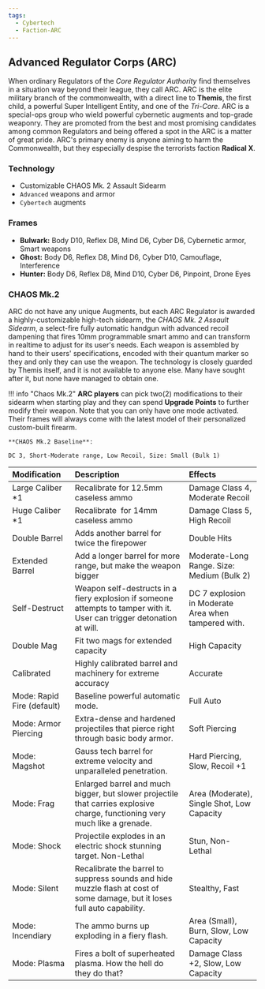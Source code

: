 ```yaml
---
tags:
  - Cybertech
  - Faction-ARC
---
```

## Advanced Regulator Corps (ARC)

When ordinary Regulators of the *Core Regulator Authority* find themselves in a situation way beyond their league, they call ARC. ARC is the elite military branch of the commonwealth, with a direct line to **Themis**, the first child, a powerful Super Intelligent Entity, and one of the *Tri-Core*. ARC is a special-ops group who wield powerful cybernetic augments and top-grade weaponry. They are promoted from the best and most promising candidates among common Regulators and being offered a spot in the ARC is a matter of great pride. ARC's primary enemy is anyone aiming to harm the Commonwealth, but they especially despise the terrorists faction **Radical X**.


### Technology

- Customizable CHAOS Mk. 2 Assault Sidearm
- `Advanced` weapons and armor
- `Cybertech` augments

### Frames

- **Bulwark:** Body D10, Reflex D8, Mind D6, Cyber D6, Cybernetic armor, Smart weapons
- **Ghost:** Body D6, Reflex D8, Mind D6, Cyber D10, Camouflage, Interference
- **Hunter:** Body D6, Reflex D8, Mind D10, Cyber D6, Pinpoint, Drone Eyes

### CHAOS Mk.2


ARC do not have any unique Augments, but each ARC Regulator is awarded a highly-customizable high-tech sidearm, the *CHAOS Mk. 2 Assault Sidearm*, a select-fire fully automatic handgun with advanced recoil dampening that fires 10mm programmable smart ammo and can transform in realtime to adjust for its user's needs. Each weapon is assembled by hand to their users' specifications, encoded with their quantum marker so they and only they can use the weapon. The technology is closely guarded by Themis itself, and it is not available to anyone else. Many have sought after it, but none have managed to obtain one.

!!! info "Chaos Mk.2"
    **ARC players** can pick two(2) modifications to their sidearm when starting play and they can spend **Upgrade Points** to further modify their weapon. Note that you can only have one mode activated. Their frames will always come with the latest model of their personalized custom-built firearm.

    **CHAOS Mk.2 Baseline**:

    DC 3, Short-Moderate range, Low Recoil, Size: Small (Bulk 1)


| Modification               | Description                                                                                                                 | Effects                                             |
| :------------------------- | :-------------------------------------------------------------------------------------------------------------------------- | :-------------------------------------------------- |
| Large Caliber \*1          | Recalibrate for 12.5mm caseless ammo                                                                                        | Damage Class 4, Moderate Recoil                     |
| Huge Caliber \*1           | Recalibrate&nbsp;&nbsp;for 14mm caseless ammo                                                                               | Damage Class 5, High Recoil                         |
| Double Barrel              | Adds another barrel for twice the firepower                                                                                 | Double Hits                                         |
| Extended Barrel            | Add a longer barrel for more range, but make the weapon bigger                                                              | Moderate-Long Range. Size: Medium (Bulk 2)          |
| Self-Destruct              | Weapon self-destructs in a fiery explosion if someone attempts to tamper with it. User can trigger detonation at will.      | DC 7 explosion in Moderate Area when tampered with. |
| Double Mag                 | Fit two mags for extended capacity                                                                                          | High Capacity                                       |
| Calibrated                 | Highly calibrated barrel and machinery for extreme accuracy                                                                 | Accurate                                            |
| Mode: Rapid Fire (default) | Baseline powerful automatic mode.                                                                                           | Full Auto                                           |
| Mode: Armor Piercing       | Extra-dense and hardened projectiles that pierce right through basic body armor.                                            | Soft Piercing                                       |
| Mode: Magshot              | Gauss tech barrel for extreme velocity and unparalleled penetration.                                                        | Hard Piercing, Slow, Recoil +1                      |
| Mode: Frag                 | Enlarged barrel and much bigger, but slower projectile that carries explosive charge, functioning very much like a grenade. | Area (Moderate), Single Shot, Low Capacity          |
| Mode: Shock                | Projectile explodes in an electric shock stunning target. Non-Lethal                                                        | Stun, Non-Lethal                                    |
| Mode: Silent               | Recalibrate the barrel to suppress sounds and hide muzzle flash at cost of some damage, but it loses full auto capability.  | Stealthy, Fast                                      |
| Mode: Incendiary           | The ammo burns up exploding in a fiery flash.                                                                               | Area (Small), Burn, Slow, Low Capacity              |
| Mode: Plasma               | Fires a bolt of superheated plasma. How the hell do they do that?                                                           | Damage Class +2, Slow, Low Capacity                 |
